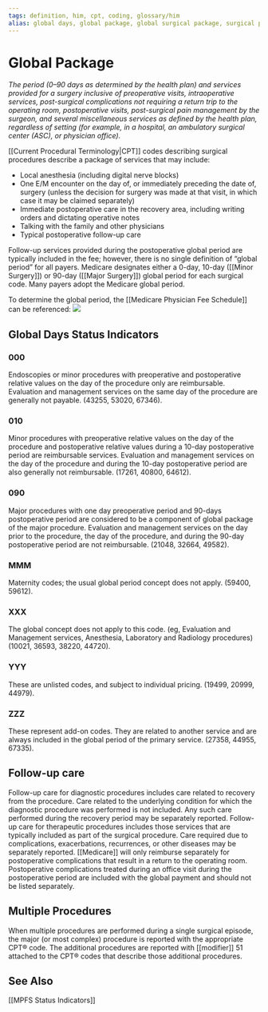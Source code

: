 ```yaml
---
tags: definition, him, cpt, coding, glossary/him
alias: global days, global package, global surgical package, surgical package
---
```

# Global Package
*The period (0–90 days as determined by the health plan) and services provided for a surgery inclusive of preoperative visits, intraoperative services, post-surgical complications not requiring a return trip to the operating room, postoperative visits, post-surgical pain management by the surgeon, and several miscellaneous services as defined by the health plan, regardless of setting (for example, in a hospital, an ambulatory surgical center (ASC), or physician office).*

[[Current Procedural Terminology|CPT]] codes describing surgical procedures describe a package of services that may include:
- Local anesthesia (including digital nerve blocks)
- One E/M encounter on the day of, or immediately preceding the date of, surgery (unless the decision for surgery was made at that visit, in which case it may be claimed separately)
- Immediate postoperative care in the recovery area, including writing orders and dictating operative notes
- Talking with the family and other physicians
- Typical postoperative follow-up care

Follow-up services provided during the postoperative global period are typically included in the fee; however, there is no single definition of “global period” for all payers. Medicare designates either a 0-day, 10-day ([[Minor Surgery]]) or 90-day ([[Major Surgery]]) global period for each surgical code. Many payers adopt the Medicare global period.

To determine the global period, the [[Medicare Physician Fee Schedule]] can be referenced:
![](https://i.imgur.com/mxnpo8H.png)

## Global Days Status Indicators
### 000 
Endoscopies or minor procedures with preoperative and postoperative relative values on the day of the procedure only are reimbursable. Evaluation and management services on the same day of the procedure are generally not payable. (43255, 53020, 67346).
### 010 
Minor procedures with preoperative relative values on the day of the procedure and postoperative relative values during a 10-day postoperative period are reimbursable services. Evaluation and management services on the day of the procedure and during the 10-day postoperative period are also generally not reimbursable. (17261, 40800, 64612).
### 090 
Major procedures with one day preoperative period and 90-days postoperative period are considered to be a component of global package of the major procedure. Evaluation and management services on the day prior to the procedure, the day of the procedure, and during the 90-day postoperative period are not reimbursable. (21048, 32664, 49582).
### MMM
Maternity codes; the usual global period concept does not apply. (59400, 59612).
### XXX
The global concept does not apply to this code. (eg, Evaluation and Management services, Anesthesia, Laboratory and Radiology procedures) (10021, 36593, 38220, 44720).
### YYY
These are unlisted codes, and subject to individual pricing. (19499, 20999, 44979).
### ZZZ
These represent add-on codes. They are related to another service and are always included in the global period of the primary service. (27358, 44955, 67335).
## Follow-up care
Follow-up care for diagnostic procedures includes care related to recovery from the procedure. Care related to the underlying condition for which the diagnostic procedure was performed is not included. Any such care performed during the recovery period may be separately reported. Follow-up care for therapeutic procedures includes those services that are typically included as part of the surgical procedure. Care required due to complications, exacerbations, recurrences, or other diseases may be separately reported. [[Medicare]] will only reimburse separately for postoperative complications that result in a return to the operating room. Postoperative complications treated during an office visit during the postoperative period are included with the global payment and should not be listed separately.
## Multiple Procedures
When multiple procedures are performed during a single surgical episode, the major (or most complex) procedure is reported with the appropriate CPT® code. The additional procedures are reported with [[modifier]] 51 attached to the CPT® codes that describe those additional procedures.

## See Also
[[MPFS Status Indicators]]